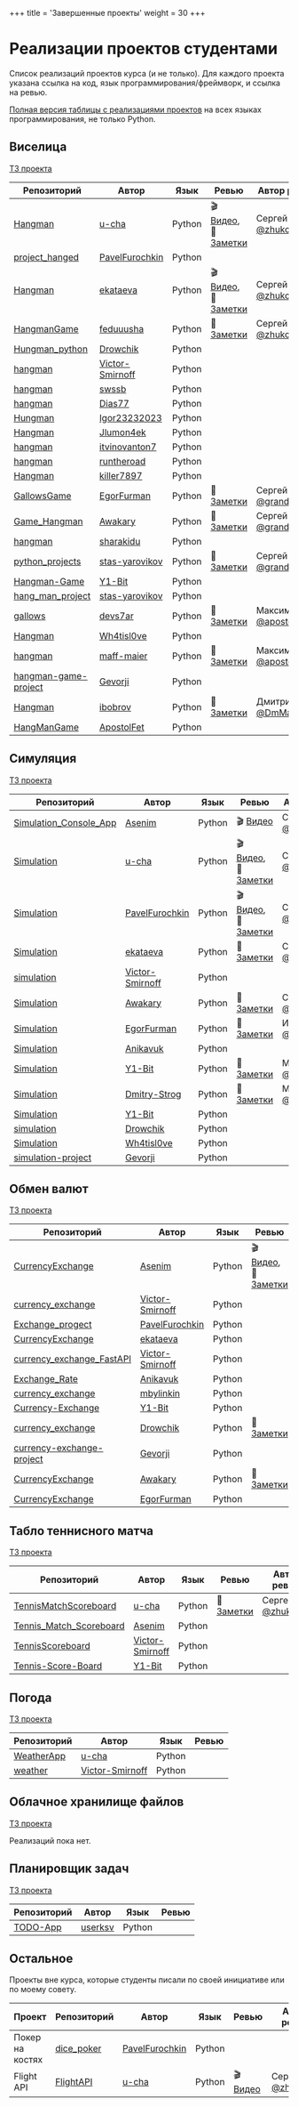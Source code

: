 +++
title = 'Завершенные проекты'
weight = 30
+++

# Реализации проектов студентами

Список реализаций проектов курса (и не только). Для каждого проекта указана ссылка на код, язык программирования/фреймворк, и ссылка на ревью.

[Полная версия таблицы с реализациями проектов](https://zhukovsd.github.io/java-backend-learning-course/finished-projects) на всех языках программирования, не только Python.

## Виселица

[ТЗ проекта](./projects/hangman.md)

| Репозиторий                                                        | Автор                                               | Язык   | Ревью                                                                                                                                                      | Автор ревью |
|--------------------------------------------------------------------|-----------------------------------------------------|--------|------------------------------------------------------------------------------------------------------------------------------------------------------------|--------------|
| [Hangman](https://github.com/u-cha/Hangman)                        | [u-cha](https://github.com/u-cha)                   | Python | 🎬 [Видео](https://t.me/zhukovsd_it_chat/691), 📝 [Заметки](https://gist.github.com/zhukovsd/cfa5ae5f20b85f77316ef487460c7275)   | Сергей [@zhukovsd](https://t.me/zhukovsd) |
| [project_hanged](https://github.com/PavelFurochkin/project_hanged) | [PavelFurochkin](https://github.com/PavelFurochkin) | Python |                                                                                                                                                            |
| [Hangman](https://github.com/ekataeva/Hangman)                     | [ekataeva](https://github.com/ekataeva)             | Python | 🎬 [Видео](https://t.me/zhukovsd_it_chat/5908), 📝 [Заметки](https://gist.github.com/zhukovsd/a8cfe55a79518b595633dc65cc7adfa7) | Сергей [@zhukovsd](https://t.me/zhukovsd) |
| [HangmanGame](https://github.com/feduuusha/HangmanGame)            | [feduuusha](https://github.com/feduuusha)           | Python | 📝 [Заметки](https://t.me/zhukovsd_it_chat/9408)                                                                                | Сергей [@zhukovsd](https://t.me/zhukovsd) |
| [Hungman_python](https://github.com/Drowchik/Hungman_python)       | [Drowchik](https://github.com/Drowchik)             | Python |                                                                                                                                                            |
| [hangman](https://github.com/Victor-Smirnoff/hangman) | [Victor-Smirnoff](https://github.com/Victor-Smirnoff) | Python |  |
| [hangman](https://github.com/swssb/hangman) | [swssb](https://github.com/swssb) | Python |  |
| [hangman](https://github.com/Dias77/hangman) | [Dias77](https://github.com/Dias77) | Python |  |
| [Hungman](https://github.com/Igor23232023/Hungman) | [Igor23232023](https://github.com/Igor23232023) | Python |  |
| [Hangman](https://github.com/Jlumon4ek/Hangman) | [Jlumon4ek](https://github.com/Jlumon4ek) | Python |
| [hangman](https://github.com/litvinovanton7/hangman)          | [itvinovanton7](https://github.com/litvinovanton7) | Python |                   |
| [hangman](https://github.com/runtheroad/hangman)                                      | [runtheroad](https://github.com/runtheroad)       | Python |                                                                          |
| [Hangman](https://gitverse.ru/killer7897/Hangman/content/master)                  | [killer7897](https://gitverse.ru/killer7897)  | Python |                                                                            |                              |
| [GallowsGame](https://github.com/EgorFurman/GallowsGame)                          | [EgorFurman](https://github.com/EgorFurman)   | Python | 📝 [Заметки](https://gist.github.com/Asenim/41863eb98f37fb35e19f5c483617641d) | Сергей [@grandpraline](https://t.me/grandpraline)                |
| [Game_Hangman](https://github.com/Awakary/Game_Hangman)                           | [Awakary](https://github.com/Awakary)         | Python | 📝 [Заметки](https://gist.github.com/Asenim/34af01cc3b1556b04ad65780364595d4) | Сергей [@grandpraline](https://t.me/grandpraline)                |
| [hangman](https://github.com/sharakidu/hangman/) | [sharakidu](https://github.com/sharakidu) | Python |  |  |
| [python_projects](https://github.com/stas-yarovikov/python_projects) | [stas-yarovikov](https://github.com/stas-yarovikov) | Python | 📝 [Заметки](https://gist.github.com/Asenim/676a25db922efef07d5aae8050534dff) | Сергей [@grandpraline](https://t.me/grandpraline) |
| [Hangman-Game](https://github.com/Y1-Bit/Hangman-Game) | [Y1-Bit](https://github.com/Y1-Bit) | Python |  |  |
| [hang_man_project](https://github.com/stas-yarovikov/hang_man_project) | [stas-yarovikov](https://github.com/stas-yarovikov) | Python |  |  |
| [gallows](https://github.com/devs7ar/gallows) | [devs7ar](https://github.com/devs7ar) | Python | 📝 [Заметки](https://gist.github.com/Asenim/7e43fe5e7ce78792e749f0dce4b0fd94) | Максим [@apostol_fet](http://t.me/apostol_fet) |
| [Hangman](https://github.com/Wh4tisl0ve/Hangman) | [Wh4tisl0ve](https://github.com/Wh4tisl0ve) | Python |  |  |
| [hangman](https://github.com/maff-maier/hangman) | [maff-maier](https://github.com/maff-maier) | Python | 📝 [Заметки](https://gist.github.com/Asenim/5bea502a39dda92743a060c1b476b415) | Максим [@apostol_fet](http://t.me/apostol_fet) |
| [hangman-game-project](https://github.com/Gevorji/hangman-game-project) | [Gevorji](https://github.com/Gevorji) | Python |  |  |
| [Hangman](https://github.com/ibobrov/Hangman) | [ibobrov](https://github.com/ibobrov) | Python | 📝 [Заметки](https://gist.github.com/Asenim/e184a3881a0484b34a796d185be83fc6) | Дмитрий [@DmMaff](https://t.me/DmMaff) |
| [HangManGame](https://github.com/ApostolFet/HangManGame) | [ApostolFet](https://github.com/ApostolFet) | Python |  |   |





## Симуляция

[ТЗ проекта](./projects/simulation.md)

| Репозиторий                                                                | Автор                                               | Язык   | Ревью                                                                                                                                                      | Автор ревью |
|----------------------------------------------------------------------------|-----------------------------------------------------|--------|------------------------------------------------------------------------------------------------------------------------------------------------------------|-------------|
| [Simulation_Console_App](https://github.com/Asenim/Simulation_Console_App) | [Asenim](https://github.com/Asenim)                 | Python | 🎬 [Видео](https://youtu.be/Ctyha5ec0LE)                                                                                            | Сергей [@zhukovsd](https://t.me/zhukovsd) |
| [Simulation](https://github.com/u-cha/Simulation)                          | [u-cha](https://github.com/u-cha/)                  | Python | 🎬 [Видео](https://t.me/zhukovsd_it_chat/2444), 📝 [Заметки](https://gist.github.com/zhukovsd/6a98fcc2b7192c08b6e91efd73129dd3) | Сергей [@zhukovsd](https://t.me/zhukovsd) |
| [Simulation](https://github.com/PavelFurochkin/Simulation)                 | [PavelFurochkin](https://github.com/PavelFurochkin) | Python | 🎬 [Видео](https://t.me/zhukovsd_it_chat/4010), 📝 [Заметки](https://gist.github.com/zhukovsd/8762a8404c2d3a4e91a0fe1905802840) | Сергей [@zhukovsd](https://t.me/zhukovsd) |
| [Simulation](https://github.com/ekataeva/Simulation)                       | [ekataeva](https://github.com/ekataeva)             | Python | 📝 [Заметки](https://t.me/zhukovsd_it_chat/14115)                                                                              | Сергей [@zhukovsd](https://t.me/zhukovsd) |
| [simulation](https://github.com/Victor-Smirnoff/simulation) | [Victor-Smirnoff](https://github.com/Victor-Smirnoff) | Python |  |
| [Simulation](https://github.com/Awakary/Simulation) | [Awakary](https://github.com/Awakary) | Python | 📝 [Заметки](https://gist.github.com/Asenim/20fb1148b14ed443c67919ca8534b8b3) | Сергей [@grandpraline](https://t.me/grandpraline) |
| [Simulation](https://github.com/EgorFurman/Simulation) | [EgorFurman](https://github.com/EgorFurman) | Python | 📝 [Заметки](https://gist.github.com/Asenim/50eae3ef698d1a6fca1cb39ab0cca846) | Иван [@makeitvsolo](https://t.me/makeitvsolo) |
| [Simulation](https://github.com/Anikavuk/Simulation) | [Anikavuk](https://github.com/Anikavuk) | Python |  |  |
| [Simulation](https://github.com/Y1-Bit/Simulation) | [Y1-Bit](https://github.com/Y1-Bit) | Python | 📝 [Заметки](https://gist.github.com/Asenim/05a97d76991a3b50f19a8da4045e3214) | Максим [@apostol_fet](http://t.me/apostol_fet) |
| [Simulation](https://github.com/Dmitry-Strog/Simulation) | [Dmitry-Strog](https://github.com/Dmitry-Strog) | Python |📝 [Заметки](https://gist.github.com/Asenim/6706f3ea1929e528762048cf613f256e) | Максим [@apostol_fet](http://t.me/apostol_fet) |
| [Simulation](https://github.com/Y1-Bit/Simulation) | [Y1-Bit](https://github.com/Y1-Bit) | Python |  |  |
| [simulation](https://github.com/Drowchik/simulation) | [Drowchik](https://github.com/Drowchik) | Python |  |  |
| [Simulation](https://github.com/Wh4tisl0ve/Simulation) | [Wh4tisl0ve](https://github.com/Wh4tisl0ve) | Python |  |  |
| [simulation-project](https://github.com/Gevorji/simulation-project) | [Gevorji](https://github.com/Gevorji) | Python |  |  |




## Обмен валют

[ТЗ проекта](./projects/currency-exchange.md)

| Репозиторий                                                    | Автор                               | Язык   | Ревью                                                                                                                                                      | Автор ревью |
|----------------------------------------------------------------|-------------------------------------|--------|------------------------------------------------------------------------------------------------------------------------------------------------------------|---------------|
| [CurrencyExchange](https://github.com/Asenim/CurrencyExchange) | [Asenim](https://github.com/Asenim) | Python | 🎬 [Видео](https://t.me/zhukovsd_it_chat/3027), 📝 [Заметки](https://gist.github.com/zhukovsd/fccfdb588e3bea48db17f39a0b851d32) | Сергей [@zhukovsd](https://t.me/zhukovsd) |
| [currency_exchange](https://github.com/Victor-Smirnoff/currency_exchange) | [Victor-Smirnoff](https://github.com/Victor-Smirnoff) | Python |  |
| [Exchange_progect](https://github.com/PavelFurochkin/Exchange_progect) | [PavelFurochkin](https://github.com/PavelFurochkin) | Python |  |
| [CurrencyExchange](https://github.com/ekataeva/CurrencyExchange) | [ekataeva](https://github.com/ekataeva) | Python |  |
| [currency_exchange_FastAPI](https://github.com/Victor-Smirnoff/currency_exchange_FastAPI) | [Victor-Smirnoff](https://github.com/Victor-Smirnoff) | Python |                                                                             |
| [Exchange_Rate](https://github.com/Anikavuk/Exchange_Rate)                            | [Anikavuk](https://github.com/Anikavuk)                                   | Python |                                                                            |                      |
| [currency_exchange](https://github.com/mbylinkin/currency_exchange) | [mbylinkin](https://github.com/mbylinkin) | Python |  |  |
| [Currency-Exchange](https://github.com/Y1-Bit/Currency-Exchange) | [Y1-Bit](https://github.com/Y1-Bit) | Python |  |  |
| [currency_exchange](https://github.com/Drowchik/currency_exchange) | [Drowchik](https://github.com/Drowchik) | Python | 📝 [Заметки](https://gist.github.com/Asenim/b68dd2661dde8b3573ead4df594d1281) | Максим [@apostol_fet](http://t.me/apostol_fet) |
| [currency-exchange-project](https://github.com/Gevorji/currency-exchange-project) | [Gevorji](https://github.com/Gevorji) | Python |  |   |
| [CurrencyExchange](https://github.com/Awakary/CurrencyExchange) | [Awakary](https://github.com/Awakary) | Python | 📝 [Заметки](https://gist.github.com/Asenim/e5f2e9560937102824173514509551f2) | Сергей [@grandpraline](https://t.me/grandpraline) |
| [CurrencyExchange](https://github.com/EgorFurman/CurrencyExchange) | [EgorFurman](https://github.com/EgorFurman) | Python |  |   |






## Табло теннисного матча

[ТЗ проекта](./projects/tennis-scoreboard.md)

| Репозиторий                                                             | Автор                             | Язык   | Ревью | Автор ревью |
|-------------------------------------------------------------------------|-----------------------------------|--------|-------|-------------|
| [TennisMatchScoreboard](https://github.com/u-cha/TennisMatchScoreboard) | [u-cha](https://github.com/u-cha) | Python |   📝 [Заметки](https://gist.github.com/zhukovsd/8c6a07afd054725ae73a57b48f182e87)    | Сергей [@zhukovsd](https://t.me/zhukovsd) |
| [Tennis_Match_Scoreboard](https://github.com/Asenim/Tennis_Match_Scoreboard) | [Asenim](https://github.com/Asenim) | Python |  |
| [TennisScoreboard](https://github.com/Victor-Smirnoff/TennisScoreboard) | [Victor-Smirnoff](https://github.com/Victor-Smirnoff) | Python |  |
| [Tennis-Score-Board](https://github.com/Y1-Bit/Tennis-Score-Board) | [Y1-Bit](https://github.com/Y1-Bit) | Python |  |  |


## Погода

[ТЗ проекта](./projects/weather-viewer.md)

| Репозиторий                                                                | Автор                                               | Язык   | Ревью                                                                                                                                                      |
|----------------------------------------------------------------------------|-----------------------------------------------------|--------|------------------------------------------------------------------------------------------------------------------------------------------------------------|
| [WeatherApp](https://github.com/u-cha/WeatherApp/) | [u-cha](https://github.com/u-cha) | Python |  |
| [weather](https://github.com/Victor-Smirnoff/weather)      | [Victor-Smirnoff](https://github.com/Victor-Smirnoff) | Python |                   |

## Облачное хранилище файлов

[ТЗ проекта](./projects/cloud-file-storage.md)

Реализаций пока нет.

## Планировщик задач

[ТЗ проекта](./projects/task-tracker.md)

| Репозиторий                                                                | Автор                                               | Язык   | Ревью                                                                                                                                                      |
|----------------------------------------------------------------------------|-----------------------------------------------------|--------|------------------------------------------------------------------------------------------------------------------------------------------------------------|
| [TODO-App](https://github.com/userksv/TODO-App) | [userksv](https://github.com/userksv) | Python |                   |

## Остальное

Проекты вне курса, которые студенты писали по своей инициативе или по моему совету.

| Проект          | Репозиторий                                                | Автор                                               | Язык   | Ревью                                                                       | Автор ревью |
|-----------------|------------------------------------------------------------|-----------------------------------------------------|--------|-----------------------------------------------------------------------------|-------------|
| Покер на костях | [dice_poker](https://github.com/PavelFurochkin/dice_poker) | [PavelFurochkin](https://github.com/PavelFurochkin) | Python |                                                                             |
| Flight API      | [FlightAPI](https://github.com/u-cha/FlightAPI)            | [u-cha](https://github.com/u-cha)                   | Python | 🎬 [Видео](https://t.me/zhukovsd_it_chat/7974) | Сергей [@zhukovsd](https://t.me/zhukovsd) |
